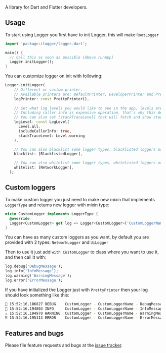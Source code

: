 A library for Dart and Flutter developers.

## Usage
To start using Logger you first have to init Logger, this will make `RootLogger`

```dart
import 'package:ilogger/logger.dart';

main() {
  // Call this as soon as possible (Above runApp)
  Logger.initLogger();
}
```

You can customize logger on init with following:

```dart
Logger.initLogger(
    // Different or custom printer.
    // Available printers are: DefaultPrinter, DeveloperPrinter and PrettyPrinter
    logPrinter: const PrettyPrinter(),
    
    // Set what log levels you would like to see in the app, levels are: all, debug, info, warning, error, off
    // Including caller info is expensive operation, that's why this defaults to false
    // You can also set [stackTraceLevel] that will fetch and show stack trace before the log was called
    logLevel: const LogLevel(
      Level.all,
      includeCallerInfo: true,
      stackTraceLevel: Level.warning
    ),

    // You can also blacklist some logger types, blacklisted loggers are not shown
    blacklist: [BlacklistedLogger],

    // You can also whitelist some logger types, whitelisted loggers are the ONLY ones being shown
    whitelist: [NetworkLogger],
  );
```

## Custom loggers
To make custom logger you just need to make new mixin that implements `LoggerType` and
returns new logger with mixin type:

```dart
mixin CustomLogger implements LoggerType {
  @override
  Logger<CustomLogger> get log => Logger<CustomLogger>('CustomLoggerName');
}
```

You can have as many custom loggers as you want, by default you are provided with 2 types:
`NetworkLogger` and `UiLogger`


Then to use it just add `with CustomLogger` to class where you want to use it, and then call it with:

```dart
log.debug('DebugMessage');
log.info('InfoMessage');
log.warning('WarningMessage');
log.error('ErrorMessage');
```

If you have initialized the Logger just with `PrettyPrinter` then your log should look something like this:
```bash
👾 15:52:16.186827 DEBUG    CustomLogger - CustomLoggerName - DebugMessage
👻 15:52:16.194803 INFO     CustomLogger - CustomLoggerName - InfoMessage
⚠️ 15:52:16.194970 WARNING  CustomLogger - CustomLoggerName - WarningMessage
‼️ 15:52:16.195113 ERROR    CustomLogger - CustomLoggerName - ErrorMessage
```


## Features and bugs

Please file feature requests and bugs at the [issue tracker][tracker].

[tracker]: http://example.com/issues/replaceme
